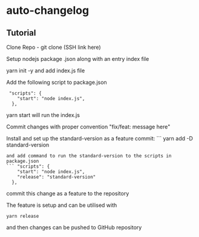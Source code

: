 # auto-changelog
## Tutorial
Clone Repo - git clone (SSH link here)

Setup nodejs package .json along with an entry index file

yarn init -y      and add index.js file

Add the following script to package.json
```
 "scripts": {
    "start": "node index.js",
  },
  ```
yarn start will run the index.js

Commit changes with proper convention "fix/feat: message here"

Install and set up the standard-version as a feature commit: ```
yarn add -D standard-version
```
and add command to run the standard-version to the scripts in package.json
``` "scripts": {
    "start": "node index.js",
    "release": "standard-version"
  },
  ```
commit this change as a feature to the repository

The feature is setup and can be utilised with
```
yarn release
```

and then changes can be pushed to GitHub repository
